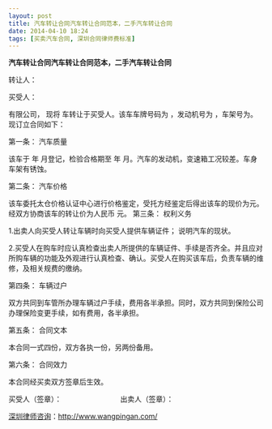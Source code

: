 ```yaml
---
layout: post
title: 汽车转让合同汽车转让合同范本，二手汽车转让合同
date: 2014-04-10 18:24
tags: [买卖汽车合同, 深圳合同律师费标准]
---
```

<strong>汽车转让合同汽车转让合同范本，二手汽车转让合同</strong>

转让人：   

买受人：   

有限公司， 现将  车转让于买受人。该车车牌号码为   ，发动机号为  ，车架号为。现订立合同如下：

第一条： 汽车质量

该车于 年 月登记，检验合格期至 年 月。汽车的发动机，变速箱工况较差。车身车架有锈蚀。

第二条： 汽车价格

该车委托太仓价格认证中心进行价格鉴定，受托方经鉴定后得出该车的现价为元。经双方协商该车的转让价为人民币   元。
第三条： 权利义务

1.出卖人向买受人转让车辆时向买受人提供车辆证件； 说明汽车的现状。

2.买受人在购车时应认真检查出卖人所提供的车辆证件、手续是否齐全。并且应对所购车辆的功能及外观进行认真检查、确认。买受人在购买该车后，负责车辆的维修，及相关规费的缴纳。

第四条： 车辆过户

双方共同到车管所办理车辆过户手续，费用各半承担。同时，双方共同到保险公司办理保险变更手续，如有费用，各半承担。

第五条： 合同文本

本合同一式四份，双方各执一份，另两份备用。

第六条：  合同效力

本合同经买卖双方签章后生效。

买受人（签章）：　　　　　　　　  出卖人（签章）：

<a href="http://www.wangpingan.com/">深圳律师咨询</a>：<a href="http://www.wangpingan.com/">http://www.wangpingan.com/</a>

